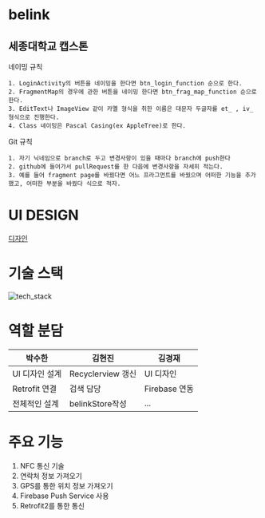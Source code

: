 # belink
세종대학교 캡스톤
-------------------------
네이밍 규칙
```
1. LoginActivity의 버튼을 네이밍을 한다면 btn_login_function 순으로 한다.
2. FragmentMap의 경우에 관한 버튼을 네이밍 한다면 btn_frag_map_function 순으로 한다.
3. EditText나 ImageView 같이 카멜 형식을 취한 이름은 대문자 두글자를 et_ , iv_ 형식으로 진행한다.
4. Class 네이밍은 Pascal Casing(ex AppleTree)로 한다.
```
Git 규칙
```
1. 자기 닉네임으로 branch로 두고 변경사항이 있을 때마다 branch에 push한다
2. github에 들어가서 pullRequest를 한 다음에 변경사항을 자세히 적는다.
3. 예를 들어 fragment page를 바꿨다면 어느 프라그먼트를 바꿨으며 어떠한 기능을 추가했고, 어떠한 부분을 바꿨다 식으로 적자.
```
# UI DESIGN
[디자인](https://whimsical.com/copy-of-TfWGSidh1XrfS6EytSbD9p)


# 기술 스택

![tech_stack](https://user-images.githubusercontent.com/55678674/120316908-ec898900-c318-11eb-9af5-a1cd57eaeb05.png)

# 역할 분담
|박수한|김현진|김경재|
|------|------|------|
|UI 디자인 설계|Recyclerview 갱신|UI 디자인|
|Retrofit 연결|검색 담당|Firebase 연동|
|전체적인 설계|belinkStore작성|...|

# 주요 기능
1.  NFC 통신 기술
2.  연락처 정보 가져오기
3.  GPS를 통한 위치 정보 가져오기
4.  Firebase Push Service 사용
5.  Retrofit2를 통한 통신 




